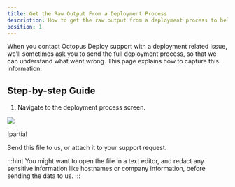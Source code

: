 ```yaml
---
title: Get the Raw Output From a Deployment Process
description: How to get the raw output from a deployment process to help the Octopus team resolve deployment related issues.
position: 1
---
```


When you contact Octopus Deploy support with a deployment related issue, we'll sometimes ask you to send the full deployment process, so that we can understand what went wrong. This page explains how to capture this information.

## Step-by-step Guide

1. Navigate to the deployment process screen.  

  ![](deployment-process.png)

!partial <steps>

Send this file to us, or attach it to your support request.

:::hint
You might want to open the file in a text editor, and redact any sensitive information like hostnames or company information, before sending the data to us.
:::
